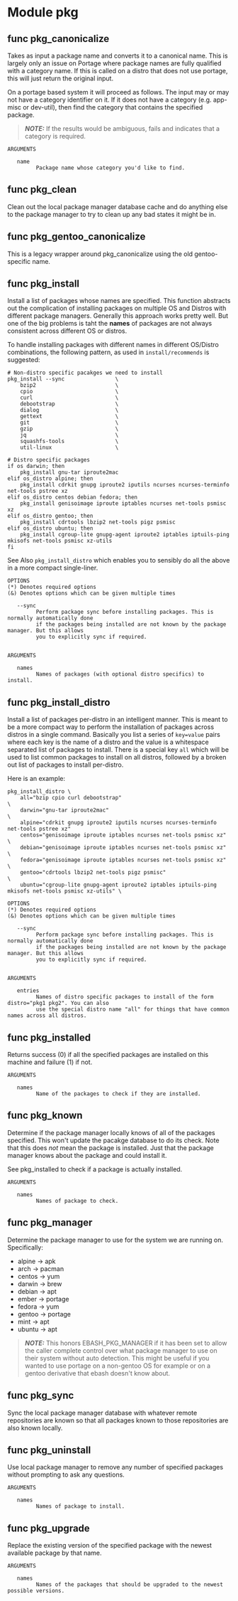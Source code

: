 # Module pkg


## func pkg_canonicalize

Takes as input a package name and converts it to a canonical name. This is largely only an issue on Portage where package
names are fully qualified with a category name. If this is called on a distro that does not use portage, this will just
return the original input.

On a portage based system it will proceed as follows. The input may or may not have a category identifier on it. If it
does not have a category (e.g. app-misc or dev-util), then find the category that contains the specified package.

> **_NOTE:_** If the results would be ambiguous, fails and indicates that a category is required.

```Groff
ARGUMENTS

   name
         Package name whose category you'd like to find.

```

## func pkg_clean

Clean out the local package manager database cache and do anything else to the package manager to try to clean up any
bad states it might be in.

## func pkg_gentoo_canonicalize

This is a legacy wrapper around pkg_canonicalize using the old gentoo-specific name.

## func pkg_install

Install a list of packages whose names are specified. This function abstracts out the complication of installing packages
on multiple OS and Distros with different package managers. Generally this approach works pretty well. But one of the
big problems is taht the **names** of packages are not always consistent across different OS or distros.

To handle installing packages with different names in different OS/Distro combinations, the following pattern, as used
in `install/recommends` is suggested:

```shell
# Non-distro specific pacakges we need to install
pkg_install --sync                \
    bzip2                         \
    cpio                          \
    curl                          \
    debootstrap                   \
    dialog                        \
    gettext                       \
    git                           \
    gzip                          \
    jq                            \
    squashfs-tools                \
    util-linux                    \

# Distro specific packages
if os darwin; then
    pkg_install gnu-tar iproute2mac
elif os_distro alpine; then
    pkg_install cdrkit gnupg iproute2 iputils ncurses ncurses-terminfo net-tools pstree xz
elif os_distro centos debian fedora; then
    pkg_install genisoimage iproute iptables ncurses net-tools psmisc xz
elif os_distro gentoo; then
    pkg_install cdrtools lbzip2 net-tools pigz psmisc
elif os_distro ubuntu; then
    pkg_install cgroup-lite gnupg-agent iproute2 iptables iptuils-ping mkisofs net-tools psmisc xz-utils
fi
```

See Also `pkg_install_distro` which enables you to sensibly do all the above in a more compact single-liner.

```Groff
OPTIONS
(*) Denotes required options
(&) Denotes options which can be given multiple times

   --sync
         Perform package sync before installing packages. This is normally automatically done
         if the packages being installed are not known by the package manager. But this allows
         you to explicitly sync if required.


ARGUMENTS

   names
         Names of packages (with optional distro specifics) to install.
```

## func pkg_install_distro

Install a list of packages per-distro in an intelligent manner. This is meant to be a more compact way to perform the
installation of packages across distros in a single command. Basically you list a series of `key=value` pairs where each
key is the name of a distro and the value is a whitespace separated list of packages to install. There is a special key
`all` which will be used to list common packages to install on all distros, followed by a broken out list of packages to
install per-distro.

Here is an example:

```shell
pkg_install_distro \
    all="bzip cpio curl debootstrap"                                                                  \
    darwin="gnu-tar iproute2mac"                                                                      \
    alpine="cdrkit gnupg iproute2 iputils ncurses ncurses-terminfo net-tools pstree xz"               \
    centos="genisoimage iproute iptables ncurses net-tools psmisc xz"                                 \
    debian="genisoimage iproute iptables ncurses net-tools psmisc xz"                                 \
    fedora="genisoimage iproute iptables ncurses net-tools psmisc xz"                                 \
    gentoo="cdrtools lbzip2 net-tools pigz psmisc"                                                    \
    ubuntu="cgroup-lite gnupg-agent iproute2 iptables iptuils-ping mkisofs net-tools psmisc xz-utils" \
```

```Groff
OPTIONS
(*) Denotes required options
(&) Denotes options which can be given multiple times

   --sync
         Perform package sync before installing packages. This is normally automatically done
         if the packages being installed are not known by the package manager. But this allows
         you to explicitly sync if required.


ARGUMENTS

   entries
         Names of distro specific packages to install of the form distro="pkg1 pkg2". You can also
         use the special distro name "all" for things that have common names across all distros.
```

## func pkg_installed

Returns success (0) if all the specified packages are installed on this machine and failure (1) if not.

```Groff
ARGUMENTS

   names
         Name of the packages to check if they are installed.
```

## func pkg_known

Determine if the package manager locally knows of all of the packages specified. This won't update the pacakge database
to do its check. Note that this does *not* mean the package is installed. Just that the package manager knows about the
package and could install it.

See pkg_installed to check if a package is actually installed.

```Groff
ARGUMENTS

   names
         Names of package to check.
```

## func pkg_manager

Determine the package manager to use for the system we are running on. Specifically:
  - alpine -> apk
  - arch   -> pacman
  - centos -> yum
  - darwin -> brew
  - debian -> apt
  - ember  -> portage
  - fedora -> yum
  - gentoo -> portage
  - mint   -> apt
  - ubuntu -> apt

> **_NOTE:_** This honors EBASH_PKG_MANAGER if it has been set to allow the caller complete control over what package
manager to use on their system without auto detection. This might be useful if you wanted to use portage on a non-gentoo
OS for example or on a gentoo derivative that ebash doesn't know about.

## func pkg_sync

Sync the local package manager database with whatever remote repositories are known so that all packages known to those
repositories are also known locally.

## func pkg_uninstall

Use local package manager to remove any number of specified packages without prompting to ask any questions.

```Groff
ARGUMENTS

   names
         Names of package to install.
```

## func pkg_upgrade

Replace the existing version of the specified package with the newest available package by that name.

```Groff
ARGUMENTS

   names
         Names of the packages that should be upgraded to the newest possible versions.
```
